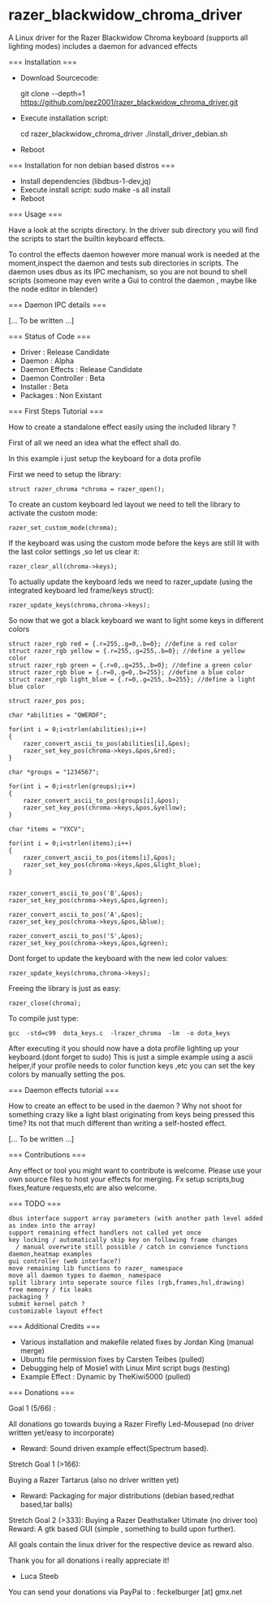 # razer_blackwidow_chroma_driver
A Linux driver for the Razer Blackwidow Chroma keyboard (supports all lighting modes) includes a daemon for advanced effects






=== Installation === 

 - Download Sourcecode:

 	git clone --depth=1 https://github.com/pez2001/razer_blackwidow_chroma_driver.git
 
 - Execute installation script:

 	cd razer_blackwidow_chroma_driver
	./install_driver_debian.sh
 
 - Reboot
 








=== Installation for non debian based distros ===


 - Install dependencies (libdbus-1-dev,jq)
 - Execute install script:
	sudo make -s all install
 - Reboot









=== Usage ===


 Have a look at the scripts directory.
 In the driver sub directory you will find the scripts to
 start the builtin keyboard effects.

 To control the effects daemon however more manual work is needed
 at the moment,inspect the daemon and tests sub directories in scripts.
 The daemon uses dbus as its IPC mechanism, so you are not bound to shell scripts
 (someone may even write a Gui to control the daemon , maybe like the node editor in blender)









=== Daemon IPC details ===

[... To be written ...]







=== Status of Code ===

 - Driver : Release Candidate
 - Daemon : Alpha
 - Daemon Effects : Release Candidate
 - Daemon Controller : Beta
 - Installer : Beta
 - Packages : Non Existant








=== First Steps Tutorial ===


How to create a standalone effect easily using the included library ?

First of all we need an idea what the effect shall do.

In this example i just setup the keyboard for a dota profile

First we need to setup the library:

	struct razer_chroma *chroma = razer_open();


To create an custom keyboard led layout we need to tell the library to activate the custom mode:

	razer_set_custom_mode(chroma);

If the keyboard was using the custom mode before the keys are still lit with the last color settings ,so let us clear it:

	razer_clear_all(chroma->keys);

To actually update the keyboard leds we need to razer_update (using the integrated keyboard led frame/keys struct):

	razer_update_keys(chroma,chroma->keys);

So now that we got a black keyboard we want to light some keys in different colors

	struct razer_rgb red = {.r=255,.g=0,.b=0}; //define a red color
	struct razer_rgb yellow = {.r=255,.g=255,.b=0}; //define a yellow color
	struct razer_rgb green = {.r=0,.g=255,.b=0}; //define a green color
	struct razer_rgb blue = {.r=0,.g=0,.b=255}; //define a blue color
	struct razer_rgb light_blue = {.r=0,.g=255,.b=255}; //define a light blue color
	
	struct razer_pos pos;

	char *abilities = "QWERDF";

	for(int i = 0;i<strlen(abilities);i++)
	{	
		razer_convert_ascii_to_pos(abilities[i],&pos);
		razer_set_key_pos(chroma->keys,&pos,&red);
	}

	char *groups = "1234567";

	for(int i = 0;i<strlen(groups);i++)
	{	
		razer_convert_ascii_to_pos(groups[i],&pos);
		razer_set_key_pos(chroma->keys,&pos,&yellow);
	}

	char *items = "YXCV";

	for(int i = 0;i<strlen(items);i++)
	{	
		razer_convert_ascii_to_pos(items[i],&pos);
		razer_set_key_pos(chroma->keys,&pos,&light_blue);
	}


	razer_convert_ascii_to_pos('B',&pos);
	razer_set_key_pos(chroma->keys,&pos,&green);

	razer_convert_ascii_to_pos('A',&pos);
	razer_set_key_pos(chroma->keys,&pos,&blue);

	razer_convert_ascii_to_pos('S',&pos);
	razer_set_key_pos(chroma->keys,&pos,&green);


Dont forget to update the keyboard with the new led color values:

	razer_update_keys(chroma,chroma->keys);


Freeing the library is just as easy:

 	razer_close(chroma);


To compile just type:

	gcc  -std=c99  dota_keys.c  -lrazer_chroma  -lm  -o dota_keys

After executing it you should now have a dota profile lighting up your keyboard.(dont forget to sudo)
This is just a simple example using a ascii helper,if your profile needs to color function keys ,etc
you can set the key colors by manually setting the pos.






=== Daemon effects tutorial ===


How to create an effect to be used in the daemon ?
Why not shoot for something crazy like a light blast originating from keys being pressed this time?
Its not that much different than writing a self-hosted effect.

[... To be written ...]






=== Contributions ===


Any effect or tool you might want to contribute is welcome.
Please use your own source files to host your effects for merging.
Fx setup scripts,bug fixes,feature requests,etc are also welcome.


=== TODO ===


	dbus interface support array parameters (with another path level added as index into the array)
	support remaining effect handlers not called yet once
	key locking / automatically skip key on following frame changes 
	  / manual overwrite still possible / catch in convience functions
	daemon,heatmap examples
	gui controller (web interface?)
	move remaining lib functions to razer_ namespace
	move all daemon types to daemon_ namespace
	split library into seperate source files (rgb,frames,hsl,drawing)
	free memory / fix leaks
	packaging ?
	submit kernel patch ?
	customizable layout effect








=== Additional Credits ===


 - Various installation and makefile related fixes by Jordan King (manual merge)
 - Ubuntu file permission fixes by Carsten Teibes (pulled)
 - Debugging help of Mosie1 with Linux Mint script bugs (testing)
 - Example Effect  : Dynamic by TheKiwi5000 (pulled)







=== Donations ===

Goal 1 (5/66) : 

 All donations go towards buying a Razer Firefly Led-Mousepad (no driver written yet/easy to incorporate)

 - Reward:  Sound driven example effect(Spectrum based).

Stretch Goal 1 (>166):
 
Buying a Razer Tartarus (also no driver written yet)

 - Reward:  Packaging for major distributions (debian based,redhat based,tar balls)

Stretch Goal 2 (>333):
 Buying a Razer Deathstalker Utimate (no driver too)
 Reward:  A gtk based GUI (simple , something to build upon further).

All goals contain the linux driver for the respective device as reward also.

Thank you for all donations i really appreciate it!

  - Luca Steeb 

  You can send your donations via PayPal to : feckelburger [at] gmx.net